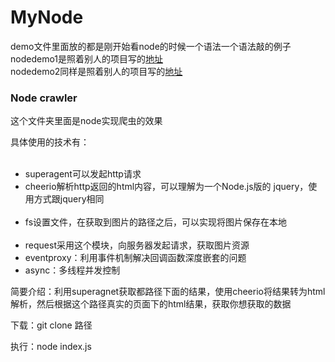 # MyNode
<span>demo文件里面放的都是刚开始看node的时候一个语法一个语法敲的例子</span></br>
<span>nodedemo1是照着别人的项目写的<a href="http://www.nodebeginner.org/index-zh-cn.html#about">地址</a></span></br>
<span>nodedemo2同样是照着别人的项目写的<a href="http://blog.csdn.net/as17618/article/details/17791735">地址</a></span>
</hr>
<h3>Node crawler</h3>
<p>这个文件夹里面是node实现爬虫的效果</p>
<p>具体使用的技术有：</p>
<ul>
  <li>superagent可以发起http请求</li>
  <li>cheerio解析http返回的html内容，可以理解为一个Node.js版的 jquery，使用方式跟jquery相同</li>
  <li>fs设置文件，在获取到图片的路径之后，可以实现将图片保存在本地</li>
  <li>request采用这个模块，向服务器发起请求，获取图片资源</li>
  <li>eventproxy：利用事件机制解决回调函数深度嵌套的问题</li>
  <li>async：多线程并发控制</li>
</ul>
<p>简要介绍：利用superagnet获取都路径下面的结果，使用cheerio将结果转为html解析，然后根据这个路径真实的页面下的html结果，获取你想获取的数据</p>
<p class="highlight highlight-source-shell">下载：git clone 路径</p>
<p class="highlight highlight-source-shell">执行：node index.js</p>
